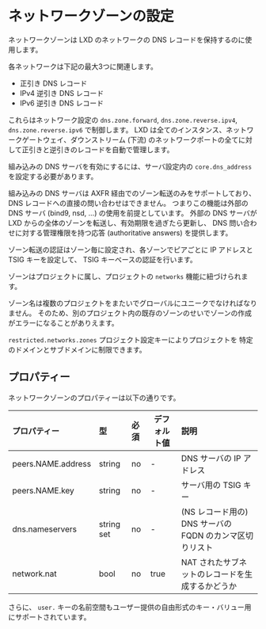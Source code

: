 # ネットワークゾーンの設定
ネットワークゾーンは LXD のネットワークの DNS レコードを保持するのに使用します。

各ネットワークは下記の最大3つに関連します。

 - 正引き DNS レコード
 - IPv4 逆引き DNS レコード
 - IPv6 逆引き DNS レコード

これらはネットワーク設定の `dns.zone.forward`, `dns.zone.reverse.ipv4`,
`dns.zone.reverse.ipv6` で制御します。
LXD は全てのインスタンス、ネットワークゲートウェイ、ダウンストリーム (下流)
のネットワークポートの全てに対して正引きと逆引きのレコードを自動で管理します。

組み込みの DNS サーバを有効にするには、サーバ設定内の `core.dns_address`
を設定する必要があります。

組み込みの DNS サーバは AXFR 経由でのゾーン転送のみをサポートしており、
DNS レコードへの直接の問い合わせはできません。
つまりこの機能は外部の DNS サーバ (bind9, nsd, ...) の使用を前提としています。
外部の DNS サーバが LXD からの全体のゾーンを転送し、有効期限を過ぎたら更新し、
DNS 問い合わせに対する管理権限を持つ応答 (authoritative answers) を提供します。

ゾーン転送の認証はゾーン毎に設定され、各ゾーンでピアごとに IP アドレスと TSIG キーを設定して、
TSIG キーベースの認証を行います。

ゾーンはプロジェクトに属し、プロジェクトの `networks` 機能に紐づけられます。

ゾーン名は複数のプロジェクトをまたいでグローバルにユニークでなければなりません。
そのため、別のプロジェクト内の既存のゾーンのせいでゾーンの作成がエラーになることがありえます。

`restricted.networks.zones` プロジェクト設定キーによりプロジェクトを
特定のドメインとサブドメインに制限できます。

## プロパティー
ネットワークゾーンのプロパティーは以下の通りです。

プロパティー | 型 | 必須 | デフォルト値 | 説明
:--                 | :--        | :--      | -       | :--
peers.NAME.address  | string     | no       | -       | DNS サーバの IP アドレス
peers.NAME.key      | string     | no       | -       | サーバ用の TSIG キー
dns.nameservers     | string set | no       | -       | (NS レコード用の) DNS サーバの FQDN のカンマ区切りリスト
network.nat         | bool       | no       | true    | NAT されたサブネットのレコードを生成するかどうか

さらに、 `user.` キーの名前空間もユーザー提供の自由形式のキー・バリュー用にサポートされています。
